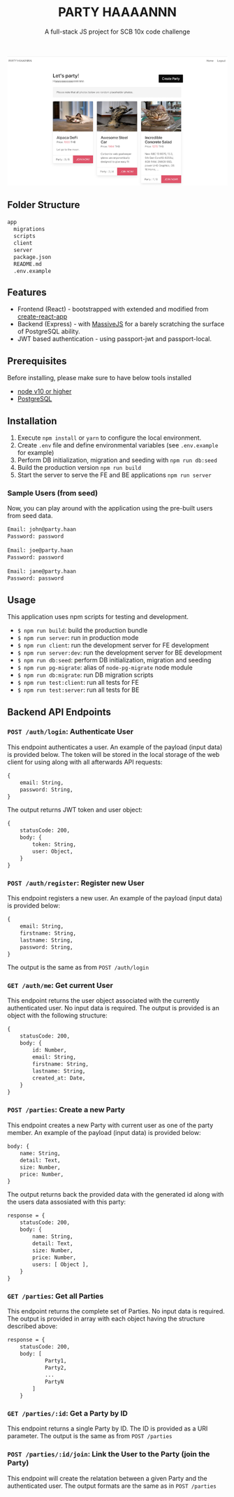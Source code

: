 <h1 align="center">PARTY HAAAANNN</h1>
<div align="center">
A full-stack JS project for SCB 10x code challenge
</div>
</br>
</br>

![Image](./docs/ss-1.png?raw=true)

## Folder Structure
```
app
  migrations
  scripts
  client
  server
  package.json
  README.md
  .env.example
```

## Features
- Frontend (React) - bootstrapped with extended and modified from [create-react-app](https://github.com/facebookincubator/create-react-app)
- Backend (Express) - with [MassiveJS](https://massivejs.org/) for a barely scratching the surface of PostgreSQL ability.
- JWT based authentication - using passport-jwt and passport-local.

## Prerequisites
Before installing, please make sure to have below tools installed
* [node v10 or higher](https://nodejs.org/en/download/)
* [PostgreSQL](https://www.postgresql.org/download/)

## Installation
1. Execute `npm install` or `yarn` to configure the local environment.
2. Create `.env` file and define environmental variables (see `.env.example` for example)
3. Perform DB initialization, migration and seeding with `npm run db:seed`
4. Build the production version `npm run build`
5. Start the server to serve the FE and BE applications `npm run server`

### Sample Users (from seed)

Now, you can play around with the application using the pre-built users from seed data.
```
Email: john@party.haan
Password: password

Email: joe@party.haan
Password: password

Email: jane@party.haan
Password: password
```

## Usage

This application uses npm scripts for testing and development.

* `$ npm run build`: build the production bundle
* `$ npm run server`: run in production mode
* `$ npm run client`: run the development server for FE development
* `$ npm run server:dev`: run the development server for BE development
* `$ npm run db:seed`: perform DB initialization, migration and seeding
* `$ npm run pg-migrate`: alias of `node-pg-migrate` node module
* `$ npm run db:migrate`: run DB migration scripts
* `$ npm run test:client`: run all tests for FE
* `$ npm run test:server`: run all tests for BE


## Backend API Endpoints

### `POST /auth/login`: Authenticate User
This endpoint authenticates a user. An example of the payload (input data) is provided below. The token will be stored in the local storage of the web client for using along with all afterwards API requests:
```
{
    email: String,
    password: String,
}
```
The output returns JWT token and user object:
```
{
    statusCode: 200,
    body: {
        token: String,
        user: Object,
    }
}
```

### `POST /auth/register`: Register new User
This endpoint registers a new user. An example of the payload (input data) is provided below:
```
{
    email: String,
    firstname: String,
    lastname: String,
    password: String,
}
```
The output is the same as from `POST /auth/login`

### `GET /auth/me`: Get current User
This endpoint returns the user object associated with the currently authenticated user. No input data is required. The output is provided is an object with the following structure:
```
{
    statusCode: 200,
    body: {
        id: Number,
        email: String,
        firstname: String,
        lastname: String,
        created_at: Date,
    }
}
```

### `POST /parties`: Create a new Party
This endpoint creates a new Party with current user as one of the party member. An example of the payload (input data) is provided below:
```
body: {
    name: String,
    detail: Text,
    size: Number,
    price: Number,
}
```
The output returns back the provided data with the generated id along with the users data assosiated with this party:
```
response = {
    statusCode: 200,
    body: {
        name: String,
        detail: Text,
        size: Number,
        price: Number,
        users: [ Object ],
    }
}
```

### `GET /parties`: Get all Parties
This endpoint returns the complete set of Parties. No input data is required.
The output is provided in array with each object having the structure described above:
```
response = {
    statusCode: 200,
    body: [
            Party1,
            Party2,
            ...
            PartyN
        ]
    }
```

### `GET /parties/:id`: Get a Party by ID
This endpoint returns a single Party by ID. The ID is provided as a URI parameter. The output is the same as from `POST /parties`

### `POST /parties/:id/join`: Link the User to the Party (join the Party)
This endpoint will create the relatation between a given Party and the authenticated user. The output formats are the same as in `POST /parties`
